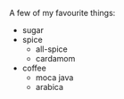 A few of my favourite things:
- sugar
- spice
	- all-spice
  - cardamom
- coffee
  - moca java
  - arabica
